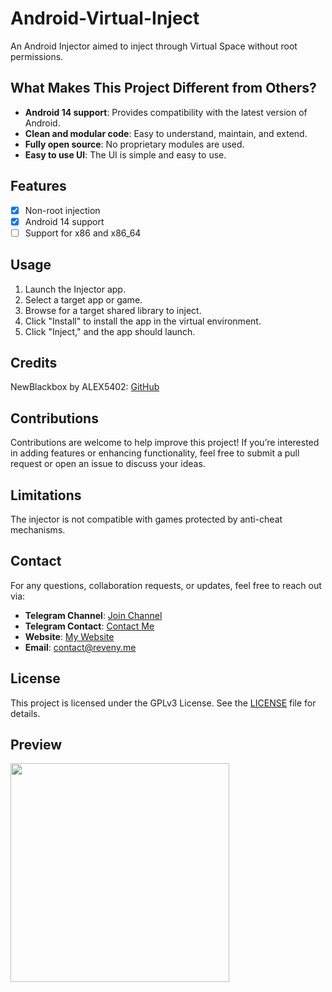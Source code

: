 # Android-Virtual-Inject
An Android Injector aimed to inject through Virtual Space without root permissions.

## What Makes This Project Different from Others?
- **Android 14 support**: Provides compatibility with the latest version of Android.
- **Clean and modular code**: Easy to understand, maintain, and extend.
- **Fully open source**: No proprietary modules are used.
- **Easy to use UI**: The UI is simple and easy to use.

## Features
- [x] Non-root injection
- [x] Android 14 support
- [ ] Support for x86 and x86_64 

## Usage
1. Launch the Injector app.
2. Select a target app or game.
3. Browse for a target shared library to inject.
4. Click "Install" to install the app in the virtual environment.
5. Click "Inject," and the app should launch.

## Credits
NewBlackbox by ALEX5402: [GitHub](https://github.com/ALEX5402/NewBlackbox) <br />

## Contributions
Contributions are welcome to help improve this project! If you’re interested in adding features or enhancing functionality, feel free to submit a pull request or open an issue to discuss your ideas.

## Limitations
The injector is not compatible with games protected by anti-cheat mechanisms.

## Contact
For any questions, collaboration requests, or updates, feel free to reach out via:
- **Telegram Channel**: [Join Channel](https://t.me/reveny1) <br>
- **Telegram Contact**: [Contact Me](https://t.me/revenyy) <br>
- **Website**: [My Website](https://reveny.me) <br>
- **Email**: [contact@reveny.me](mailto:contact@reveny.me) <br>

## License
This project is licensed under the GPLv3 License. See the [LICENSE](LICENSE) file for details.

## Preview
<img src="https://github.com/reveny/Android-Virtual-Inject/blob/main/preview.jpg" width="350">
